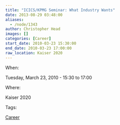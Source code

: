 ```yaml
---
title: "ICICS/KPMG Seminar: What Industry Wants"
date: 2013-08-29 03:48:00
aliases:
  - /node/1343
author: Christopher Head
images: []
categories: [Career]
start_date: 2010-03-23 15:30:00
end_date: 2010-03-23 17:00:00
raw_location: Kaiser 2020
---
```


When:

Tuesday, March 23, 2010 - 15:30 to 17:00

Where:

Kaiser 2020

Tags:

[Career](/career)
